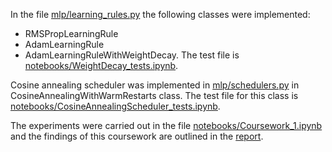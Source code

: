 In the file [mlp/learning_rules.py](https://github.com/AndreasNeokleous/Machine-Learning-Practical/blob/master/coursework_1/mlp/learning_rules.py) the following classes were implemented:
* RMSPropLearningRule
* AdamLearningRule
* AdamLearningRuleWithWeightDecay. The test file is [notebooks/WeightDecay_tests.ipynb](https://github.com/AndreasNeokleous/Machine-Learning-Practical/blob/master/coursework_1/notebooks/WeightDecay_tests.ipynb).


Cosine annealing scheduler was implemented in [mlp/schedulers.py](https://github.com/AndreasNeokleous/Machine-Learning-Practical/blob/master/coursework_1/mlp/schedulers.py) in CosineAnnealingWithWarmRestarts class. The test file for this class is [notebooks/CosineAnnealingScheduler_tests.ipynb](https://github.com/AndreasNeokleous/Machine-Learning-Practical/blob/master/coursework_1/notebooks/CosineAnnealingScheduler_tests.ipynb).

The experiments were carried out in the file [notebooks/Coursework_1.ipynb](https://github.com/AndreasNeokleous/Machine-Learning-Practical/blob/master/coursework_1/notebooks/Coursework_1.ipynb) and the findings of this coursework are outlined in the [report](https://github.com/AndreasNeokleous/Machine-Learning-Practical/blob/master/coursework_1/report/coursework1.pdf).

